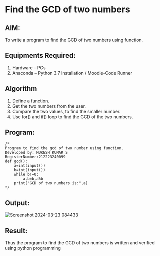 # Find the GCD of two numbers

## AIM:
To write a program to find the GCD of two numbers using function.

## Equipments Required:
1. Hardware – PCs
2. Anaconda – Python 3.7 Installation / Moodle-Code Runner

## Algorithm
1. Define a function.
2. Get the two numbers from the user.
3. Compare the two values, to find the smaller number.
4. Use for() and if() loop to find the GCD of the two numbers.

## Program:
```
/*
Program to find the gcd of two number using function.
Developed by: MUKESH KUMAR S
RegisterNumber:212223240099
def gcd():
    a=int(input())
    b=int(input())
    while b!=0:
        a,b=b,a%b
    print("GCD of two numbers is:",a)
*/
```

## Output:
![Screenshot 2024-03-23 084433](https://github.com/mukeshkumar1110/GCD-of-two-numbers/assets/152305679/2cf47a3d-cad1-4ca2-bca7-64a6d43f6e60)



## Result:
Thus the program to find the GCD of two numbers is written and verified using python programming
